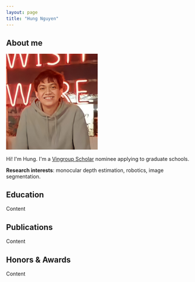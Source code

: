 ```yaml
---
layout: page
title: "Hung Nguyen"
---
```


## About me

<img style="right" src="assets/profile pic.jpg" width="250"> 

Hi! I'm Hung. I'm a [Vingroup Scholar](https://scholarships.vinuni.edu.vn/masters-ph-d-scholarship-program/) nominee applying to graduate schools. 

**Research interests**: monocular depth estimation, robotics, image segmentation. 

## Education

Content

## Publications 

Content

## Honors & Awards

Content
